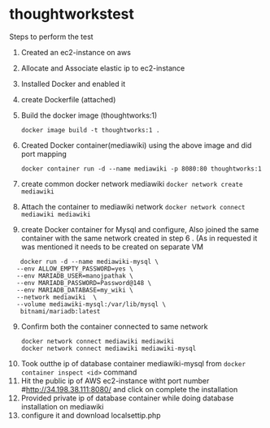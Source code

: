 # thoughtworkstest

Steps to perform the test
1. Created an ec2-instance on aws
2. Allocate and Associate elastic ip to ec2-instance
2. Installed Docker and enabled it
3. create Dockerfile (attached) 
4. Build the docker image (thoughtworks:1)

   ```docker image build -t thoughtworks:1 .```
5. Created Docker container(mediawiki) using the above image and did port mapping 

    ```docker container run -d --name mediawiki -p 8080:80 thoughtworks:1```
    
6. create common docker network mediawiki
   ```docker network create mediawiki```

7. Attach the container to mediawiki network
    ```docker network connect mediawiki mediawiki```

8. create Docker container for Mysql and configure, Also joined the same container with the same network created in step 6 . (As in requested it was mentioned it needs to be created on separate VM
```
   docker run -d --name mediawiki-mysql \
  --env ALLOW_EMPTY_PASSWORD=yes \
  --env MARIADB_USER=manojpathak \
  --env MARIADB_PASSWORD=Password@148 \
  --env MARIADB_DATABASE=my_wiki \
  --network mediawiki  \
  --volume mediawiki-mysql:/var/lib/mysql \
   bitnami/mariadb:latest
   ```
9. Confirm both the container connected to same network 
   ```
   docker network connect mediawiki mediawiki
   docker network connect mediawiki mediawiki-mysql
   
   ```
9. Took outthe ip of database container mediawiki-mysql from ```docker container inspect <id>``` command
10. Hit the public ip of AWS ec2-instance witht port number 
   #http://34.198.38.111:8080/ and click on complete the installation
11. Provided private ip of database container while doing database installation on mediawiki
12. configure it and download localsettip.php

  
 
